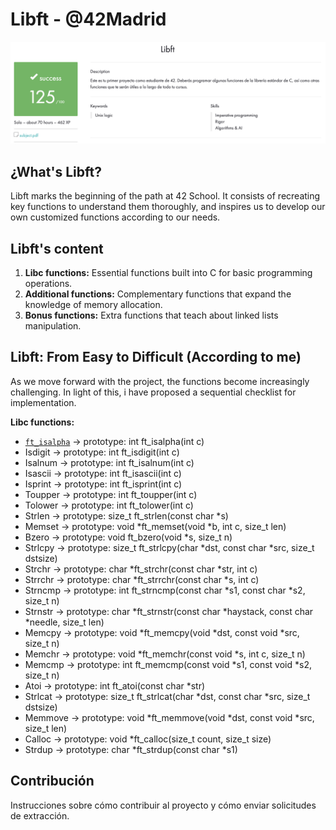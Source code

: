 # Libft - @42Madrid

![Screenshoot](https://github.com/Freddyfleitas/libft_42/blob/main/libft.png)

## ¿What's Libft?

Libft marks the beginning of the path at 42 School. It consists of recreating key functions to understand them thoroughly, and inspires us to develop our own customized functions according to our needs.

## Libft's content

1. **Libc functions:** Essential functions built into C for basic programming operations.
2. **Additional functions:** Complementary functions that expand the knowledge of memory allocation.
3. **Bonus functions:** Extra functions that teach about linked lists manipulation.

## Libft: From Easy to Difficult (According to me)

As we move forward with the project, the functions become increasingly challenging. In light of this, i have proposed a sequential checklist for implementation.

**Libc functions:**

* [`ft_isalpha`](ft_isalpha.c) → prototype: int	ft_isalpha(int c)
* Isdigit → prototype: int	ft_isdigit(int c)
* Isalnum → prototype: int	ft_isalnum(int c)
* Isascii → prototype: int	ft_isascii(int c)
* Isprint → prototype: int	ft_isprint(int c)
* Toupper → prototype: int	ft_toupper(int c)
* Tolower → prototype: int	ft_tolower(int c)
* Strlen → prototype: size_t	ft_strlen(const char *s)
* Memset → prototype: void	*ft_memset(void *b, int c, size_t len)
* Bzero → prototype: void	ft_bzero(void *s, size_t n)
* Strlcpy → prototype: size_t	ft_strlcpy(char *dst, const char *src, size_t dstsize)
* Strchr → prototype: char	*ft_strchr(const char *str, int c)
* Strrchr → prototype: char	*ft_strrchr(const char *s, int c)
* Strncmp → prototype: int	ft_strncmp(const char *s1, const char *s2, size_t n)
* Strnstr → prototype: char	*ft_strnstr(const char *haystack, const char *needle, size_t len)
* Memcpy → prototype: void	*ft_memcpy(void *dst, const void *src, size_t n)
* Memchr → prototype: void	*ft_memchr(const void *s, int c, size_t n)
* Memcmp → prototype: int	ft_memcmp(const void *s1, const void *s2, size_t n)
* Atoi → prototype: int	ft_atoi(const char *str)
* Strlcat → prototype: size_t	ft_strlcat(char *dst, const char *src, size_t dstsize)
* Memmove → prototype: void	*ft_memmove(void *dst, const void *src, size_t len)
* Calloc → prototype: void	*ft_calloc(size_t count, size_t size)
* Strdup → prototype: char	*ft_strdup(const char *s1)
   
## Contribución

Instrucciones sobre cómo contribuir al proyecto y cómo enviar solicitudes de extracción.
